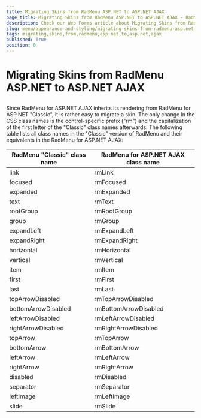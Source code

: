 ```yaml
---
title: Migrating Skins from RadMenu ASP.NET to ASP.NET AJAX
page_title: Migrating Skins from RadMenu ASP.NET to ASP.NET AJAX - RadMenu
description: Check our Web Forms article about Migrating Skins from RadMenu ASP.NET to ASP.NET AJAX.
slug: menu/appearance-and-styling/migrating-skins-from-radmenu-asp.net-to-asp.net-ajax
tags: migrating,skins,from,radmenu,asp.net,to,asp.net,ajax
published: True
position: 0
---
```


# Migrating Skins from RadMenu ASP.NET to ASP.NET AJAX

## 

Since RadMenu for ASP.NET AJAX inherits its rendering from RadMenu for ASP.NET "Classic", it is rather easy to migrate a skin. The only change in the CSS class names is the control-specific prefix ("rm") and the capitalization of the first letter of the "Classic" class names afterwards. The following table lists all class names in the "Classic" version of RadMenu and their equivalents in the RadMenu for ASP.NET AJAX:


| RadMenu "Classic" class name | RadMenu for ASP.NET AJAX class name |
| ------ | ------ |
|link|rmLink|
|focused|rmFocused|
|expanded|rmExpanded|
|text|rmText|
|rootGroup|rmRootGroup|
|group|rmGroup|
|expandLeft|rmExpandLeft|
|expandRight|rmExpandRight|
|horizontal|rmHorizontal|
|vertical|rmVertical|
|item|rmItem|
|first|rmFirst|
|last|rmLast|
|topArrowDisabled|rmTopArrowDisabled|
|bottomArrowDisabled|rmBottomArrowDisabled|
|leftArrowDisabled|rmLeftArrowDisabled|
|rightArrowDisabled|rmRightArrowDisabled|
|topArrow|rmTopArrow|
|bottomArrow|rmBottomArrow|
|leftArrow|rmLeftArrow|
|rightArrow|rmRightArrow|
|disabled|rmDisabled|
|separator|rmSeparator|
|leftImage|rmLeftImage|
|slide|rmSlide|
